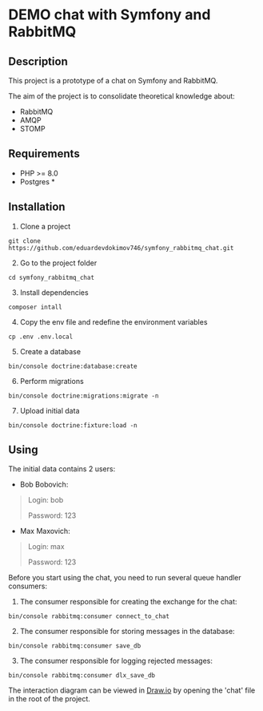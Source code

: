 # DEMO chat with Symfony and RabbitMQ

## Description

This project is a prototype of a chat on Symfony and RabbitMQ.

The aim of the project is to consolidate theoretical knowledge about:
* RabbitMQ
* AMQP
* STOMP

## Requirements

* PHP >= 8.0
* Postgres *

## Installation

1. Clone a project
```
git clone https://github.com/eduardevdokimov746/symfony_rabbitmq_chat.git 
```
2. Go to the project folder
```
cd symfony_rabbitmq_chat
```
3. Install dependencies
```
composer intall
```
4. Copy the env file and redefine the environment variables
```
cp .env .env.local
```
5. Create a database
```
bin/console doctrine:database:create
```
6. Perform migrations
```
bin/console doctrine:migrations:migrate -n
```
7. Upload initial data
```
bin/console doctrine:fixture:load -n
```
## Using

The initial data contains 2 users:
* Bob Bobovich:
> Login: bob
> 
> Password: 123
* Max Maxovich:
> Login: max
> 
> Password: 123

Before you start using the chat, you need to run several queue handler consumers:

1. The consumer responsible for creating the exchange for the chat:
```
bin/console rabbitmq:consumer connect_to_chat
```
2. The consumer responsible for storing messages in the database:
```
bin/console rabbitmq:consumer save_db
```
3. The consumer responsible for logging rejected messages:
```
bin/console rabbitmq:consumer dlx_save_db
```

The interaction diagram can be viewed in [Draw.io](https://app.diagrams.net) by opening the 'chat' file in the root of the project.